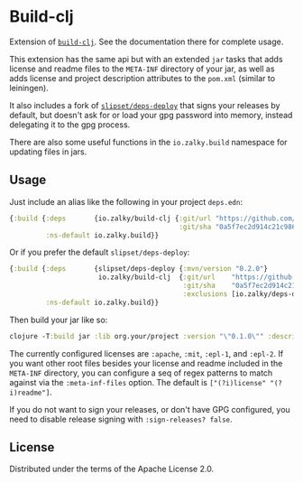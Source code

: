 # Build-clj

Extension of
[`build-clj`](https://github.com/seancorfield/build-clj). See the
documentation there for complete usage.

This extension has the same api but with an extended `jar` tasks that
adds license and readme files to the `META-INF` directory of your jar,
as well as adds license and project description attributes to the
`pom.xml` (similar to leiningen).

It also includes a fork of
[`slipset/deps-deploy`](https://github.com/slipset/deps-deploy) that
signs your releases by default, but doesn't ask for or load your gpg
password into memory, instead delegating it to the gpg
process.

There are also some useful functions in the `io.zalky.build` namespace
for updating files in jars.

## Usage

Just include an alias like the following in your project `deps.edn`:

```clj
{:build {:deps       {io.zalky/build-clj {:git/url "https://github.com/zalky/build-clj.git"
                                          :git/sha "0a5f7ec2d914c21c98653475453389e1d35bfed3"}}
         :ns-default io.zalky.build}}
```

Or if you prefer the default `slipset/deps-deploy`:

```clj
{:build {:deps       {slipset/deps-deploy {:mvn/version "0.2.0"}
                      io.zalky/build-clj  {:git/url    "https://github.com/zalky/build-clj.git"
                                           :git/sha    "0a5f7ec2d914c21c98653475453389e1d35bfed3"
                                           :exclusions [io.zalky/deps-deploy]}}
         :ns-default io.zalky.build}}
```

Then build your jar like so:

```clj
clojure -T:build jar :lib org.your/project :version "\"0.1.0\"" :description "\"Beep boop\"" :license :apache
```
The currently configured licenses are `:apache`, `:mit`, `:epl-1`, and
`:epl-2`. If you want other root files besides your license and readme included in
the `META-INF` directory, you can configure a seq of regex patterns to
match against via the `:meta-inf-files` option. The default
is `["(?i)license" "(?i)readme"]`.

If you do not want to sign your releases, or don't have GPG
configured, you need to disable release signing with `:sign-releases?
false`.

## License

Distributed under the terms of the Apache License 2.0.

